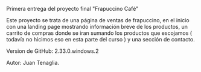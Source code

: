 Primera entrega del proyecto final "Frapuccino Café"

Este proyecto se trata de una página de ventas de frapuccino, en el inicio con una landing page mostrando información breve de los productos, un carrito de compras donde se iran sumando los productos que escojamos ( todavía no hicimos eso en esta parte del curso ) y una sección de contacto.

Version de GitHub: 2.33.0.windows.2

Autor: Juan Tenaglia.
